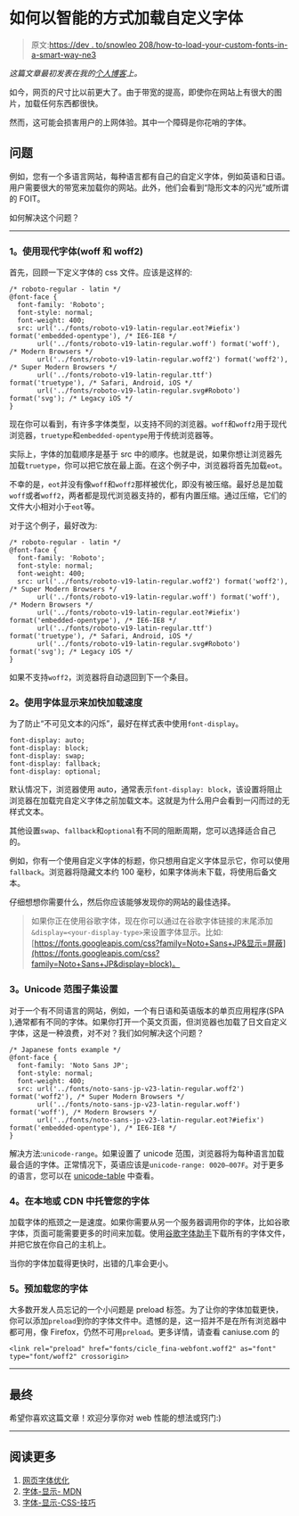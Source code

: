 # 如何以智能的方式加载自定义字体

> 原文:[https://dev . to/snowleo 208/how-to-load-your-custom-fonts-in-a-smart-way-ne3](https://dev.to/snowleo208/how-to-load-your-custom-fonts-in-a-smart-way-ne3)

*这篇文章最初发表在我的[个人博客](https://blog.atrera.com/css/performance/2019/06/01/how-to-optimize-your-fonts-in-website)上。*

如今，网页的尺寸比以前更大了。由于带宽的提高，即使你在网站上有很大的图片，加载任何东西都很快。

然而，这可能会损害用户的上网体验。其中一个障碍是你花哨的字体。

## [](#the-problem)问题

例如，您有一个多语言网站，每种语言都有自己的自定义字体，例如英语和日语。用户需要很大的带宽来加载你的网站。此外，他们会看到“隐形文本的闪光”或所谓的 FOIT。

如何解决这个问题？

* * *

### [](#1-use-modern-font-type-woff-and-woff2)1。使用现代字体(woff 和 woff2)

首先，回顾一下定义字体的 css 文件。应该是这样的:

```
/* roboto-regular - latin */
@font-face {
  font-family: 'Roboto';
  font-style: normal;
  font-weight: 400;
  src: url('../fonts/roboto-v19-latin-regular.eot?#iefix') format('embedded-opentype'), /* IE6-IE8 */
       url('../fonts/roboto-v19-latin-regular.woff') format('woff'), /* Modern Browsers */
       url('../fonts/roboto-v19-latin-regular.woff2') format('woff2'), /* Super Modern Browsers */
       url('../fonts/roboto-v19-latin-regular.ttf') format('truetype'), /* Safari, Android, iOS */
       url('../fonts/roboto-v19-latin-regular.svg#Roboto') format('svg'); /* Legacy iOS */
} 
```

现在你可以看到，有许多字体类型，以支持不同的浏览器。`woff`和`woff2`用于现代浏览器，`truetype`和`embedded-opentype`用于传统浏览器等。

实际上，字体的加载顺序是基于 src 中的顺序。也就是说，如果你想让浏览器先加载`truetype`，你可以把它放在最上面。在这个例子中，浏览器将首先加载`eot`。

不幸的是，`eot`并没有像`woff`和`woff2`那样被优化，即没有被压缩。最好总是加载`woff`或者`woff2`，两者都是现代浏览器支持的，都有内置压缩。通过压缩，它们的文件大小相对小于`eot`等。

对于这个例子，最好改为:

```
/* roboto-regular - latin */
@font-face {
  font-family: 'Roboto';
  font-style: normal;
  font-weight: 400;
  src: url('../fonts/roboto-v19-latin-regular.woff2') format('woff2'), /* Super Modern Browsers */
       url('../fonts/roboto-v19-latin-regular.woff') format('woff'), /* Modern Browsers */
       url('../fonts/roboto-v19-latin-regular.eot?#iefix') format('embedded-opentype'), /* IE6-IE8 */
       url('../fonts/roboto-v19-latin-regular.ttf') format('truetype'), /* Safari, Android, iOS */
       url('../fonts/roboto-v19-latin-regular.svg#Roboto') format('svg'); /* Legacy iOS */
} 
```

如果不支持`woff2`，浏览器将自动退回到下一个条目。

### [](#2-use-fontdisplay-to-load-faster)2。使用字体显示来加快加载速度

为了防止“不可见文本的闪烁”，最好在样式表中使用`font-display`。

```
font-display: auto;
font-display: block;
font-display: swap;
font-display: fallback;
font-display: optional; 
```

默认情况下，浏览器使用 auto，通常表示`font-display: block`，该设置将阻止浏览器在加载完自定义字体之前加载文本。这就是为什么用户会看到一闪而过的无样式文本。

其他设置`swap`、`fallback`和`optional`有不同的阻断周期，您可以选择适合自己的。

例如，你有一个使用自定义字体的标题，你只想用自定义字体显示它，你可以使用`fallback`。浏览器将隐藏文本约 100 毫秒，如果字体尚未下载，将使用后备文本。

仔细想想你需要什么，然后你应该能够发现你的网站的最佳选择。

> 如果你正在使用谷歌字体，现在你可以通过在谷歌字体链接的末尾添加`&display=<your-display-type>`来设置字体显示。比如:[https://fonts.googleapis.com/css?family=Noto+Sans+JP&显示=屏蔽](https://fonts.googleapis.com/css?family=Noto+Sans+JP&display=block)。

### [](#3-unicoderange-subsetting)3。Unicode 范围子集设置

对于一个有不同语言的网站，例如，一个有日语和英语版本的单页应用程序(SPA ),通常都有不同的字体。如果你打开一个英文页面，但浏览器也加载了日文自定义字体，这是一种浪费，对不对？我们如何解决这个问题？

```
/* Japanese fonts example */
@font-face {
  font-family: 'Noto Sans JP';
  font-style: normal;
  font-weight: 400;
  src: url('../fonts/noto-sans-jp-v23-latin-regular.woff2') format('woff2'), /* Super Modern Browsers */
       url('../fonts/noto-sans-jp-v23-latin-regular.woff') format('woff'), /* Modern Browsers */
       url('../fonts/noto-sans-jp-v23-latin-regular.eot?#iefix') format('embedded-opentype'), /* IE6-IE8 */
} 
```

解决方法:`unicode-range`。如果设置了 unicode 范围，浏览器将为每种语言加载最合适的字体。正常情况下，英语应该是`unicode-range: 0020—007F`。对于更多的语言，您可以在 [unicode-table](https://unicode-table.com/en/) 中查看。

### [](#4-host-your-fonts-locally-or-in-cdn)4。在本地或 CDN 中托管您的字体

加载字体的瓶颈之一是速度。如果你需要从另一个服务器调用你的字体，比如谷歌字体，页面可能需要更多的时间来加载。使用[谷歌字体助手](https://google-webfonts-helper.herokuapp.com/fonts)下载所有的字体文件，并把它放在你自己的主机上。

当你的字体加载得更快时，出错的几率会更小。

### [](#5-preload-your-fonts)5。预加载您的字体

大多数开发人员忘记的一个小问题是 preload 标签。为了让你的字体加载更快，你可以添加`preload`到你的字体文件中。遗憾的是，这一招并不是在所有浏览器中都可用，像 Firefox，仍然不可用`preload`。更多详情，请查看 caniuse.com 的

```
<link rel="preload" href="fonts/cicle_fina-webfont.woff2" as="font" type="font/woff2" crossorigin> 
```

* * *

## [](#final)最终

希望你喜欢这篇文章！欢迎分享你对 web 性能的想法或窍门:)

* * *

## [](#read-more)阅读更多

1.  [网页字体优化](https://developers.google.com/web/fundamentals/performance/optimizing-content-efficiency/webfont-optimization)
2.  [字体-显示- MDN](https://developer.mozilla.org/en-US/docs/Web/CSS/@font-face/font-display)
3.  [字体-显示-CSS-技巧](https://css-tricks.com/almanac/properties/f/font-display/)